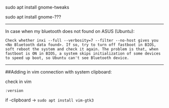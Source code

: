 
sudo apt install gnome-tweaks

sudo apt install gnome-???

---

In case when my bluetooth does not found on ASUS (Ubuntu):

```
Check whether inxi --full --verbosity=7 --filter --no-host gives you <No Bluetooth data found>. If so, try to turn off fastboot in BIOS, soft reboot the system and check it again. The problem is that, when fastboot is ON in BIOS, a system skips initialization of some devices to speed up boot, so Ubuntu can't see Bluetooth device.
```
---
##Adding in vim connection with system clipboard:
 
check in vim 
```vim
:version 
```
if -clipboard -> `sudo apt install vim-gtk3`

